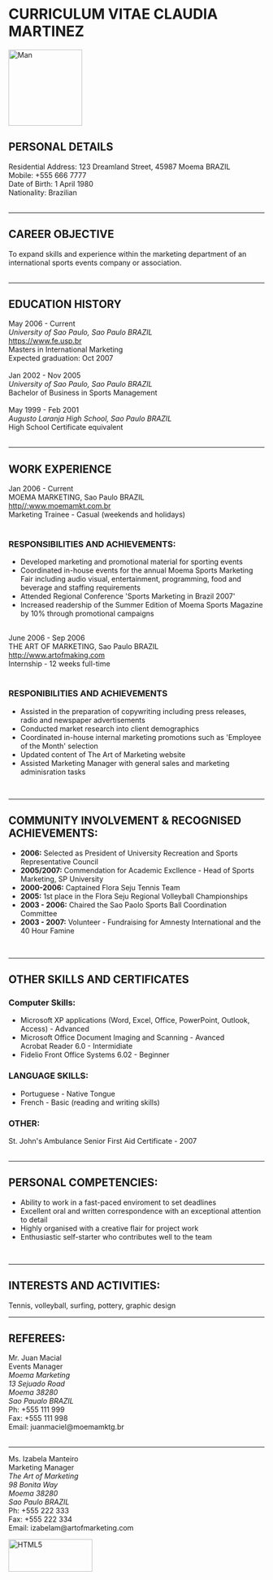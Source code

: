 <html>
<head>
<h1>CURRICULUM VITAE CLAUDIA MARTINEZ</h1>
</head>
<p><a href="https://alexstudio.ch/business-portrait/" target="_blank"><img src="https://alexstudio.ch/wp-content/uploads/2019/01/business.portrait.cv_.resume.geneva.15.jpg" width="145" height="150" alt="Man" title="Man"></a></p>
	<h2>PERSONAL DETAILS</h2>
	Residential Address: 123 Dreamland Street, 45987 Moema BRAZIL<br>
	Mobile: +555 666 7777<br>
	Date of Birth: 1 April 1980<br>
	Nationality: Brazilian<br>
<br>
<hr>
	<h2>CAREER OBJECTIVE</h2>
	To expand skills and experience within the marketing department of an international sports events company or association.<br>
<br>
<hr>
	<h2>EDUCATION HISTORY</h2>
	May 2006 - Current<br>
	<i>University of Sao Paulo, Sao Paulo BRAZIL</i><br>
	<a href="https://www.fe.usp.br">https://www.fe.usp.br</a><br>
	Masters in International Marketing<br>
	Expected graduation: Oct 2007<br>
<br>
	Jan 2002 - Nov 2005<br>
	<i>University of Sao Paulo, Sao Paulo BRAZIL</i><br>
	Bachelor of Business in Sports Management<br>
<br>
	May 1999 - Feb 2001<br>
	<i>Augusto Laranja High School, Sao Paulo BRAZIL</i><br>
	High School Certificate equivalent<br>
<br>
<hr>
	<h2>WORK EXPERIENCE</h2>	
	Jan 2006 - Current<br>
	MOEMA MARKETING, Sao Paulo BRAZIL<br>
	<a href="http://www.moemamkt.com.br">http//:www.moemamkt.com.br</a><br>
	Marketing Trainee - Casual (weekends and holidays)<br>
<br>
	<h3>RESPONSIBILITIES AND ACHIEVEMENTS:</h3>
	<ul>
		<li>Developed marketing and promotional material for sporting events<br>
		<li>Coordinated in-house events for the annual Moema Sports Marketing Fair including audio visual, entertainment, programming, food and beverage and staffing requirements<br>
		<li>Attended Regional Conference 'Sports Marketing in Brazil 2007'<br>
		<li>Increased readership of the Summer Edition of Moema Sports Magazine by 10% through promotional campaigns<br>
	</ul>
<br>
	June 2006 - Sep 2006<br>
	THE ART OF MARKETING, Sao Paulo BRAZIL<br>
	<a href="http://www.artofmaking.com">http://www.artofmaking.com</a><br>
	Internship - 12 weeks full-time<br>
<br>
	<h3>RESPONIBILITIES AND ACHIEVEMENTS</h3>
	<ul>
		<li>Assisted in the preparation of copywriting including press releases, radio and newspaper advertisements<br>
		<li>Conducted market research into client demographics<br>
		<li>Coordinated in-house internal marketing promotions such as 'Employee of the Month' selection<br>
		<li>Updated content of The Art of Marketing website<br>
		<li>Assisted Marketing Manager with general sales and marketing adminisration tasks<br>
	</ul>
<br>
<hr>
	<h2>COMMUNITY INVOLVEMENT & RECOGNISED ACHIEVEMENTS:</h2>
	<ul>
		<li><strong>2006:</strong> Selected as President of University Recreation and Sports Representative Council<br>
		<li><strong>2005/2007:</strong> Commendation for Academic Excllence - Head of Sports Marketing, SP University<br>
		<li><strong>2000-2006:</strong> Captained Flora Seju Tennis Team<br>
		<li><strong>2005:</strong> 1st place in the Flora Seju Regional Volleyball Championships<br>
		<li><strong>2003 - 2006:</strong> Chaired the Sao Paolo Sports Ball Coordination Committee<br>
		<li><strong>2003 - 2007:</strong> Volunteer - Fundraising for Amnesty International and the 40 Hour Famine<br>
	</ul>
<br>
<hr>
	<h2>OTHER SKILLS AND CERTIFICATES</h2>
	<h3>Computer Skills:</h3>
	<ul>
		<li>Microsoft XP applications (Word, Excel, Office, PowerPoint, Outlook, Access) - Advanced<br>
		<li>Microsoft Office Document Imaging and Scanning - Avanced<br>Acrobat Reader 6.0 - Intermidiate<br>
		<li>Fidelio Front Office Systems 6.02 - Beginner<br>
	</ul>
	<h3>LANGUAGE SKILLS:</h3>
	<ul>
		<li>Portuguese - Native Tongue<br>
		<li>French - Basic (reading and writing skills)<br>
	</ul>
	<h3>OTHER:</h3>
	St. John's Ambulance Senior First Aid Certificate - 2007<br>
<br>
<hr>
	<h2>PERSONAL COMPETENCIES:</h2>
	<ul>
		<li>Ability to work in a fast-paced enviroment to set deadlines</li>
		<li>Excellent oral and written correspondence with an exceptional attention to detail</li>
		<li>Highly organised with a creative flair for project work</li>
		<li>Enthusiastic self-starter who contributes well to the team</li>
	</ul>
<br>
<hr>
	<h2>INTERESTS AND ACTIVITIES:</h2>
	Tennis, volleyball, surfing, pottery, graphic design
<br>
<hr>
	<h2>REFEREES:</h2>
	Mr. Juan Macial<br>
	Events Manager<br>
	<address>Moema Marketing<br>
	13 Sejuado Road<br>
	Moema 38280<br>
	Sao Paualo BRAZIL</address>
	Ph: +555 111 999<br>
	Fax: +555 111 998<br>
	Email: juanmaciel@moemamktg.br<br>
<br>
<hr>
	Ms. Izabela Manteiro<br>
	Marketing Manager<br>
	<address>The Art of Marketing<br>
	98 Bonita Way<br>
	Moema 38280<br>
	Sao Paulo BRAZIL</address>
	Ph: +555 222 333<br>
	Fax: +555 222 334<br>
	Email: izabelam@artofmarketing.com
<p><a href="http://validator.w3.org/check?uri=referer" target="_blank"><img src="https://www.w3.org/html/logo/badge/html5-badge-h-css3-semantics.png" width="165" height="64" alt="HTML5" title="HTML5"></a></p>
</html>
